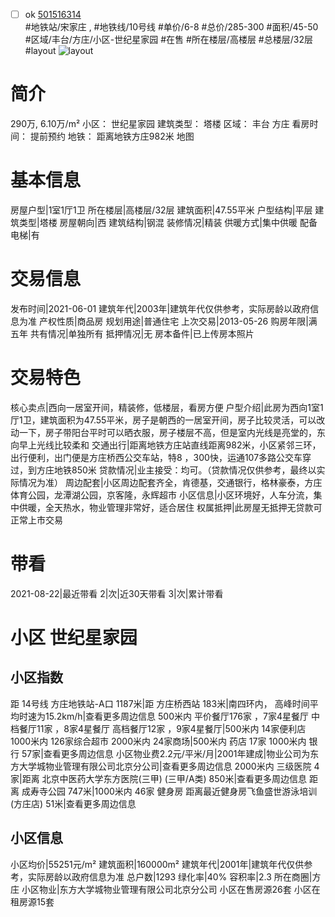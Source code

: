 - [ ] ok [501516314](https://bj.5i5j.com/ershoufang/501516314.html)  
 #地铁站/宋家庄 ,  #地铁线/10号线
#单价/6-8 #总价/285-300 #面积/45-50   #区域/丰台/方庄/小区-世纪星家园 #在售 #所在楼层/高楼层 #总楼层/32层 #layout 
![layout](http://image2a.5i5j.com/bdir/layout/269542906f1742c0b4969615bb48a815.jpg_P5.jpg) 
# 简介 
 290万,  6.10万/m² 
小区： 世纪星家园
建筑类型： 塔楼
区域： 丰台 方庄
看房时间： 提前预约
地铁： 距离地铁方庄982米 地图
# 基本信息 
 房屋户型|1室1厅1卫
所在楼层|高楼层/32层
建筑面积|47.55平米
户型结构|平层
建筑类型|塔楼
房屋朝向|西
建筑结构|钢混
装修情况|精装
供暖方式|集中供暖
配备电梯|有
# 交易信息 
 发布时间|2021-06-01
建筑年代|2003年|建筑年代仅供参考，实际房龄以政府信息为准
产权性质|商品房
规划用途|普通住宅
上次交易|2013-05-26
购房年限|满五年
共有情况|单独所有
抵押情况|无
房本备件|已上传房本照片
# 交易特色 
 核心卖点|西向一居室开间，精装修，低楼层，看房方便
户型介绍|此房为西向1室1厅1卫，建筑面积为47.55平米，房子是朝西的一居室开间，房子比较灵活，可以改动一下，房子带阳台平时可以晒衣服，房子楼层不高，但是室内光线是亮堂的，东向早上光线比较柔和
交通出行|距离地铁方庄站直线距离982米，小区紧邻三环，出行便利，出门便是方庄桥西公交车站，特8 ，300快，运通107多路公交车穿过，到方庄地铁850米
贷款情况|业主接受：均可。（贷款情况仅供参考，最终以实际情况为准）
周边配套|小区周边配套齐全，肯德基，交通银行，格林豪泰，方庄体育公园，龙潭湖公园，京客隆，永辉超市
小区信息|小区环境好，人车分流，集中供暖，全天热水，物业管理非常好，适合居住
权属抵押|此房屋无抵押无贷款可正常上市交易
# 带看 
 2021-08-22|最近带看	 2|次|近30天带看	 3|次|累计带看
# 小区 世纪星家园
## 小区指数 
 距 14号线 方庄地铁站-A口 1187米|距 方庄桥西站 183米|南四环内， 高峰时间平均时速为15.2km/h|查看更多周边信息
500米内 平价餐厅176家 ，7家4星餐厅
中档餐厅11家 ，8家4星餐厅
高档餐厅12家 ，9家4星餐厅|500米内 14家便利店
1000米内 126家综合超市
2000米内 24家商场|500米内 药店 17家
1000米内 银行 57家|查看更多周边信息
小区物业费2.2元/平米/月|2001年建成|物业公司为东方大学城物业管理有限公司北京分公司|查看更多周边信息
2000米内 三级医院 4家|距离 北京中医药大学东方医院(三甲) (三甲/A类) 850米|查看更多周边信息
距离 成寿寺公园 747米|1000米内 46家 健身房
距离最近健身房飞鱼盛世游泳培训(方庄店) 51米|查看更多周边信息
## 小区信息 
 小区均价|55251元/m²
建筑面积|160000m²
建筑年代|2001年|建筑年代仅供参考，实际房龄以政府信息为准
总户数|1293
绿化率|40%
容积率|2.3
所在商圈|方庄
小区物业|东方大学城物业管理有限公司北京分公司
小区在售房源26套
小区在租房源15套
